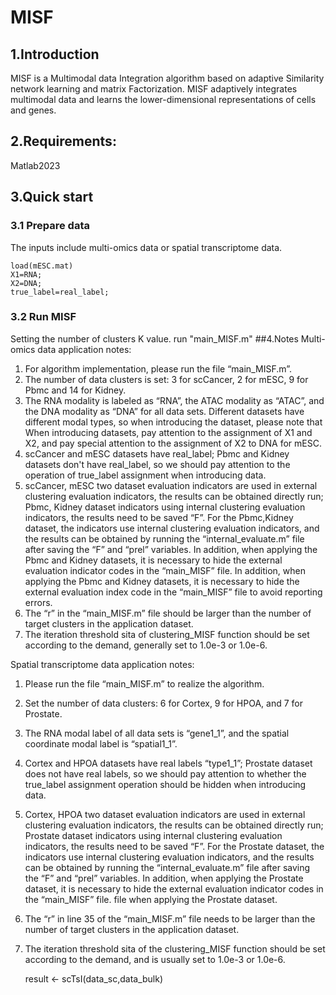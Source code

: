 # MISF
## 1.Introduction
MISF is a Multimodal data Integration algorithm based on adaptive Similarity network learning and matrix Factorization. MISF adaptively integrates multimodal data and learns the lower-dimensional representations of cells and genes.
## 2.Requirements:
   Matlab2023
## 3.Quick start
### 3.1 Prepare data
The inputs include multi-omics data or spatial transcriptome data. 

    load(mESC.mat)
    X1=RNA;  
    X2=DNA;
    true_label=real_label;
### 3.2 Run MISF
Setting the number of clusters K value.
run "main_MISF.m"
##4.Notes
Multi-omics data application notes:

1. For algorithm implementation, please run the file “main_MISF.m”.
2. The number of data clusters is set: 3 for scCancer, 2 for mESC, 9 for Pbmc and 14 for Kidney.
3. The RNA modality is labeled as “RNA”, the ATAC modality as “ATAC”, and the DNA modality as “DNA” for all data sets. Different datasets have different modal types, so when introducing the dataset, please note that
When introducing datasets, pay attention to the assignment of X1 and X2, and pay special attention to the assignment of X2 to DNA for mESC.
4. scCancer and mESC datasets have real_label; Pbmc and Kidney datasets don't have real_label, so we should pay attention to the operation of true_label assignment when introducing data.
5. scCancer, mESC two dataset evaluation indicators are used in external clustering evaluation indicators, the results can be obtained directly run; Pbmc, Kidney dataset indicators using internal clustering evaluation indicators, the results need to be saved “F”.
For the Pbmc,Kidney dataset, the indicators use internal clustering evaluation indicators, and the results can be obtained by running the “internal_evaluate.m” file after saving the “F” and “prel” variables. In addition, when applying the Pbmc and Kidney datasets, it is necessary to hide the external evaluation indicator codes in the “main_MISF” file.
In addition, when applying the Pbmc and Kidney datasets, it is necessary to hide the external evaluation index code in the “main_MISF” file to avoid reporting errors.
6. The “r” in the “main_MISF.m” file should be larger than the number of target clusters in the application dataset.
7. The iteration threshold sita of clustering_MISF function should be set according to the demand, generally set to 1.0e-3 or 1.0e-6.

Spatial transcriptome data application notes:

1. Please run the file “main_MISF.m” to realize the algorithm.
2. Set the number of data clusters: 6 for Cortex, 9 for HPOA, and 7 for Prostate.
3. The RNA modal label of all data sets is “gene1_1”, and the spatial coordinate modal label is “spatial1_1”.
4. Cortex and HPOA datasets have real labels “type1_1”; Prostate dataset does not have real labels, so we should pay attention to whether the true_label assignment operation should be hidden when introducing data.
5. Cortex, HPOA two dataset evaluation indicators are used in external clustering evaluation indicators, the results can be obtained directly run; Prostate dataset indicators using internal clustering evaluation indicators, the results need to be saved “F”.
For the Prostate dataset, the indicators use internal clustering evaluation indicators, and the results can be obtained by running the “internal_evaluate.m” file after saving the “F” and “prel” variables. In addition, when applying the Prostate dataset, it is necessary to hide the external evaluation indicator codes in the “main_MISF” file.
file when applying the Prostate dataset.
6. The “r” in line 35 of the “main_MISF.m” file needs to be larger than the number of target clusters in the application dataset.
7. The iteration threshold sita of the clustering_MISF function should be set according to the demand, and is usually set to 1.0e-3 or 1.0e-6.


    result <- scTsI(data_sc,data_bulk)
